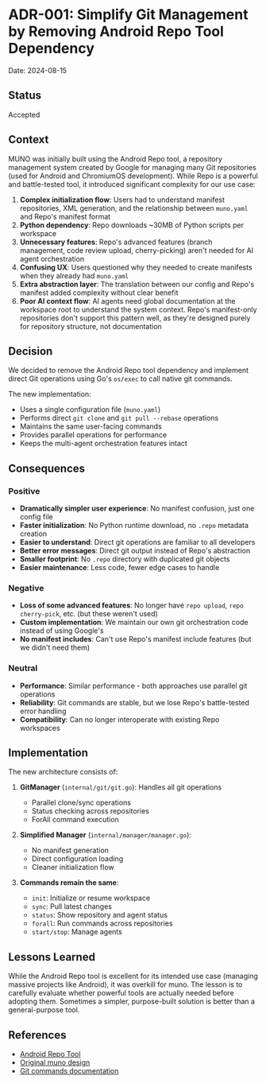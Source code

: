 # ADR-001: Simplify Git Management by Removing Android Repo Tool Dependency

Date: 2024-08-15

## Status

Accepted

## Context

MUNO was initially built using the Android Repo tool, a repository management system created by Google for managing many Git repositories (used for Android and ChromiumOS development). While Repo is a powerful and battle-tested tool, it introduced significant complexity for our use case:

1. **Complex initialization flow**: Users had to understand manifest repositories, XML generation, and the relationship between `muno.yaml` and Repo's manifest format
2. **Python dependency**: Repo downloads ~30MB of Python scripts per workspace
3. **Unnecessary features**: Repo's advanced features (branch management, code review upload, cherry-picking) aren't needed for AI agent orchestration
4. **Confusing UX**: Users questioned why they needed to create manifests when they already had `muno.yaml`
5. **Extra abstraction layer**: The translation between our config and Repo's manifest added complexity without clear benefit
6. **Poor AI context flow**: AI agents need global documentation at the workspace root to understand the system context. Repo's manifest-only repositories don't support this pattern well, as they're designed purely for repository structure, not documentation

## Decision

We decided to remove the Android Repo tool dependency and implement direct Git operations using Go's `os/exec` to call native git commands.

The new implementation:
- Uses a single configuration file (`muno.yaml`)
- Performs direct `git clone` and `git pull --rebase` operations
- Maintains the same user-facing commands
- Provides parallel operations for performance
- Keeps the multi-agent orchestration features intact

## Consequences

### Positive
- **Dramatically simpler user experience**: No manifest confusion, just one config file
- **Faster initialization**: No Python runtime download, no `.repo` metadata creation
- **Easier to understand**: Direct git operations are familiar to all developers
- **Better error messages**: Direct git output instead of Repo's abstraction
- **Smaller footprint**: No `.repo` directory with duplicated git objects
- **Easier maintenance**: Less code, fewer edge cases to handle

### Negative
- **Loss of some advanced features**: No longer have `repo upload`, `repo cherry-pick`, etc. (but these weren't used)
- **Custom implementation**: We maintain our own git orchestration code instead of using Google's
- **No manifest includes**: Can't use Repo's manifest include features (but we didn't need them)

### Neutral
- **Performance**: Similar performance - both approaches use parallel git operations
- **Reliability**: Git commands are stable, but we lose Repo's battle-tested error handling
- **Compatibility**: Can no longer interoperate with existing Repo workspaces

## Implementation

The new architecture consists of:

1. **GitManager** (`internal/git/git.go`): Handles all git operations
   - Parallel clone/sync operations
   - Status checking across repositories
   - ForAll command execution

2. **Simplified Manager** (`internal/manager/manager.go`): 
   - No manifest generation
   - Direct configuration loading
   - Cleaner initialization flow

3. **Commands remain the same**:
   - `init`: Initialize or resume workspace
   - `sync`: Pull latest changes
   - `status`: Show repository and agent status
   - `forall`: Run commands across repositories
   - `start/stop`: Manage agents

## Lessons Learned

While the Android Repo tool is excellent for its intended use case (managing massive projects like Android), it was overkill for muno. The lesson is to carefully evaluate whether powerful tools are actually needed before adopting them. Sometimes a simpler, purpose-built solution is better than a general-purpose tool.

## References

- [Android Repo Tool](https://gerrit.googlesource.com/git-repo/)
- [Original muno design](https://github.com/yourusername/muno)
- [Git commands documentation](https://git-scm.com/docs)